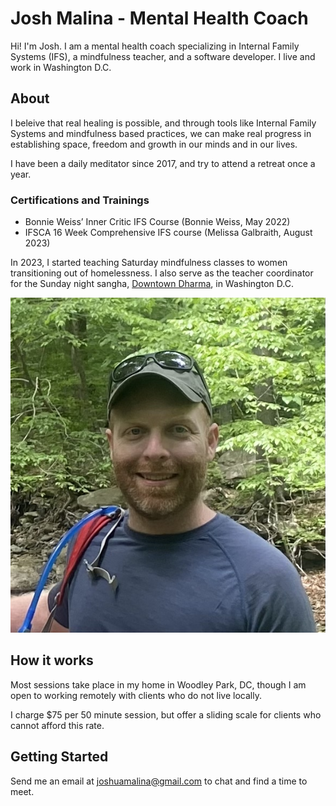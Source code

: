 # Josh Malina - Mental Health Coach

Hi! I'm Josh. I am a mental health coach specializing in Internal Family Systems (IFS), a mindfulness teacher, and a software developer. I live and work in Washington D.C.

## About

I beleive that real healing is possible, and through tools like Internal Family Systems and mindfulness based practices, we can make real progress in establishing space, freedom and growth in our minds and in our lives.

I have been a daily meditator since 2017, and try to attend a retreat once a year.

### Certifications and Trainings

- Bonnie Weiss’ Inner Critic IFS Course (Bonnie Weiss, May 2022)
- IFSCA 16 Week Comprehensive IFS course (Melissa Galbraith, August 2023)


In 2023, I started teaching Saturday mindfulness classes to women transitioning out of homelessness. I also serve as the teacher coordinator for the Sunday night sangha, [Downtown Dharma](https://www.downtowndharmadc.org/), in Washington D.C.

![image](me_woods.jpg "")

## How it works

Most sessions take place in my home in Woodley Park, DC, though I am open to working remotely with clients who do not live locally. 

I charge $75 per 50 minute session, but offer a sliding scale for clients who cannot afford this rate. 

## Getting Started

Send me an email at joshuamalina@gmail.com to chat and find a time to meet.
